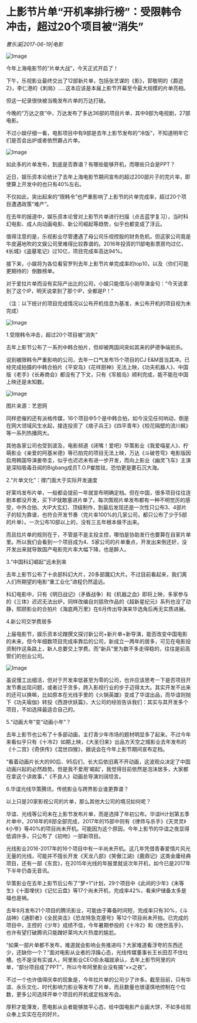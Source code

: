 # 上影节片单“开机率排行榜”：受限韩令冲击，超过20个项目被“消失”

*曹乐溪|2017-06-19|电影*

![Image](http://p1.pstatp.com/large/289300045c1ce079ce77)

今年上海电影节的“片单大战”，今天正式开启了！

下午，乐视影业最终交出了12部新片单，包括张艺谋的《影》，郭敬明的《爵迹2》，李仁港的《刺局》.....这本应该是本届上影节开幕至今最大规模的片单亮相。

但这一纪录很快被当晚发布片单的万达打破。

今晚的“万达之夜”中，万达发布了多达36部的项目片单，其中9部为电视剧，27部电影。

不过小娱仔细一看，电影项目中有9部是去年上影节发布的“冷饭”，不知道明年它们是否会出炉或者依然霸占片单。

![Image](http://p3.pstatp.com/large/28900004f4e135275c82)

如此多的片单发布，到底是否靠谱？有哪些能够开机，而哪些只会是PPT？

近日，娱乐资本论统计了去年上海电影节期间宣布的超过200部片子的完片率，即使算上开发中的也只有40%左右。

不仅如此，突出起来的“限韩令”也严重影响了上影节的片单完成率，超过20个项目遭遇政策“难产”。

在去年的报道中，娱乐资本论曾对上影节片单进行扫描（点击蓝字复习），当时科幻电影、成人向动画电影、新公司崛起等趋势，似乎也都变成了浮云。

值得注意的是，乐视影业尽管遭遇了母公司乐视控股的财务危机，但这家公司竟是牛皮遍地吹的文娱公司里难得比较靠谱的。2016年投资的11部电影票房均过亿，《长城》《盗墓笔记》过10亿，项目完成率高达94%。

接下来，小娱将为各位看官罗列去年上影节片单完成率的top10，以及（你们可能更期待的）倒数榜单。

对于爱拉片单而没有实际产出比的公司，小娱只能借冯小刚导演金句：“今天说拿到了这个IP，明天说拿到了那个IP，全都是P！”

（注：以下统计的项目完成情况以公布开机信息为基准，未公布开机的项目视为未完成）

![Image](http://static.ylzbl.com/uploads/ueditor/php/upload/image/20170620/1497932171348314.jpeg)

1.受限韩令冲击，超过20个项目被“消失”

去年上影节公布了一系列中韩合拍片，但却被两国间突如其来的萨德争端扼杀。

说到被限韩令严重影响的公司，去年一口气发布15个项目的CJ E&M首当其冲。已经完成拍摄的中韩合拍片《平安岛》《花样厨神》无法上映，《功夫机器人》、中国版《老手》《长寿商会》都没有了下文，只有《军舰岛》顺利完成，能不能在中国上映还是未知数。

![Image](http://p3.pstatp.com/large/2894000456996ca461e4)

图片来源：艺恩网

同样悲催的还有派格传媒，16个项目中5个是中韩合拍，如今没见任何响动，倒是在网大领域风生水起，接连投资了《痞子兵王》《四平青年》《校花隔壁的流川枫》等一系列热播网大。

其他各家公司也受到波及，电影频道《闭嘴！爱吧》华策影业《我爱喵星人》、柠萌影业《亲爱的阿基米德》等已拍完的项目无法上映，万达《斗破苍穹》电影版因启用韩国导演姜帝圭，似乎也迟迟未有进一步开发，而向上影业《幽灵飞车》主演是深陷吸毒丑闻的Bigbang成员T.O.P崔胜铉，恐怕更是要石沉大海。

2.“片单文化”：撑门面大于实际开发速度

好莱坞发布片单，一般都会提前一年就宣布明确定档。但在中国，很多项目往往连剧本都没开发，买下IP就敢塞进片单了。每次围观片单发布都有一种不明觉厉的感受，中外合拍、大IP大玄幻、顶级制作，到最后发现还是一次性只公布3、4部片子的较为靠谱，也符合开发节奏（完片率100%的几家公司，都只公布了少于5部的片单）。一次公布10部以上的，没有三五年根本做不出来。

而且拉片单的规则在于，不管是不是主投主控，哪怕是协助发行也要算在自家片单里。所以我们会看到一个项目成为4、5家公司的片单重点，开发出来倒还好，没开发出来就导致国产电影完片率大幅下降，也是醉人。

3.“中国科幻崛起”远未到来

去年上影节公布了十余部科幻大片，20多部魔幻大片。不过目前看起来，我们离人们所期望的电影“重工业化”进程仍然遥远。

科幻电影中，只有《明日战记》（矛盾战争）和《机器之血》即将上映，多家参与的《三体》迟迟无法出炉，同样改编自刘慈欣作品的《超新星纪元》系列也没了动静，熙颐影业的合拍片《海底两万里》在6月传出导演来华选角后再无实质进展。

4.新公司交学费居多

上届电影节，娱乐资本论蹭撰文探讨新公司+新片单+新导演，能否改变中国电影的未来，但今年细数项目完成率靠后的公司，新成立一两年的居多，可见在电影投资制作这条路上，新人总要交上学费。而“新兵”里为数不多走得稳的，往往是前高管们的创业公司。

![Image](http://p1.pstatp.com/large/289300045c226764a2f1)

虽说慢工出细活，但对于开发率低甚至为零的公司，也许应该思考一下是否项目开发节奏出现问题，或者过于贪多，跨入影视行业的步子迈得太大。其实开发不出来的还可以换嘛，比如原本在光线手里的《火锅英雄》变成了华谊出品，而华谊则抛下《功夫瑜伽》转投《西游伏妖篇》，大公司的经验告诉我们：其实与其开发多个项目，不如选择最适合自己的。

5.“动画大年”变“动画小年”？

去年上影节也公布了十多部动画，主打青少年市场的题材明显多了起来。不过今年来看似乎只有《十冷2》如期上映，《大圣归来》出品方天空之城影业去年发布的《十二宫》《奇侠传》《混世四猴》，据说会在今年上影节期间宣布定档。

“看着动画片长大的90后、95后们，长大后依旧离不开动画，这波观众决定了中国动画兴起的必然趋势。但是我不爱用’崛起’，我觉得目前依然是泡沫居多，大家都在拿这个讲故事，”《不良人》动画总导演刘阔坦言。

6.华谊光线华策腾讯，传统影业与跨界影业谁更靠谱？

以上只是20家影视公司的片单，那么其他大公司的境况如何呢？

华谊、光线等公司未在上影节发布片单，而是选择了年初公布。华谊H计划第五季片单中，2016年的8部全部完成，2017年的15部中则有《律师与杀手》《天灵灵》《小爷》等40%的项目尚未开机。可能因为这个原因，今年上影节的华谊之夜显得低调许多，只公布了《初吻》一部新项目。

光线影业2016-2017年的16个项目中有一半尚未开机。这几年凭借青春爱情片风光无量的光线，可能并不擅长开发《天龙八部》《笑傲江湖》《鹿鼎记》这类金庸经典项目，还有一部《东宫》，在2015年光线的年报里就说次年开机，如今已是2017年下半年仍杳无音讯。

华策影业在去年上影节后公布了“梦+1”计划，29个项目中《此间的少年》《末等生》《十面埋伏》《记忆云盘》等17个尚未开机，完成率42%，看来IP储备太多是福也是祸。

去年9月发布21个项目的腾讯影业，可能由于筹备时间短，完成率只有30%，《斗战神》《通职者》《全民突击》《恐龙特急克塞号》等12个项目尚未开拍。已完成的项目中，主控的《少年》成绩不佳，今年暑期参投的《十冷2》和《绝世高手》，也许有望打破腾讯只能蹭好莱坞大片热度的尴尬。

“如果一部片单都不发布，难道就会影响业务推进吗？大家难道看浮夸的东西还少，还缺你一个？”面对电影从业者的浮躁心态，光线传媒董事长王长田忍不住吐槽。也不是没有实诚人，阿里影业CEO俞永福就承认，去年上影节阿里的片单，“部分项目成了PPT”，所以今年阿里影业没有搞“××之夜”。

不过一个也许值得庆幸的现象是，今年拉片单的公司少了许多。截至目前，只有华谊、永乐文化、时代影响力影业等发布了片单，而且数量也很谨慎地控制在个位数，更多公司选择开单个项目的开机或定档发布会。

厚积才能薄发，愿电影从业者能够放平心态，给中国电影产业画大饼，不如多给观众奉上实实在在的好片。

